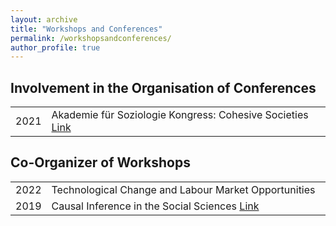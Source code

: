 ```yaml
---
layout: archive
title: "Workshops and Conferences"
permalink: /workshopsandconferences/
author_profile: true
---
```



## Involvement in the Organisation of Conferences

<table>
<tbody>
   <tr>
 <td width = "10%">2021</td>
 <td>Akademie für Soziologie Kongress: Cohesive Societies
   <a href = "https://cohesivesocieties.net/">Link</a></td>
 </tr>
</tbody>
</table>

## Co-Organizer of Workshops
<table>
<tbody>
  <tr>
 <td width = "10%">2022</td>
 <td>Technological Change and Labour Market Opportunities </td>
 </tr>
    <tr>
 <td width = "10%">2019</td>
 <td>Causal Inference in the Social Sciences
   <a href = "https://home.uni-leipzig.de/~causality/">Link</a></td>
 </tr>
</tbody>
</table>
